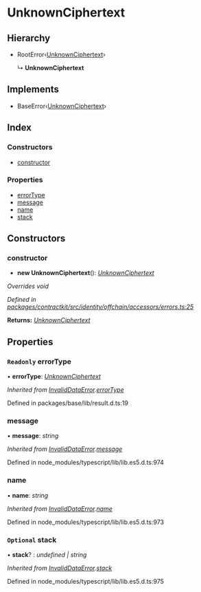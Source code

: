 # UnknownCiphertext

## Hierarchy

* RootError‹[UnknownCiphertext](../enums/_identity_offchain_accessors_errors_.schemaerrortypes.md#unknownciphertext)›

  ↳ **UnknownCiphertext**

## Implements

* BaseError‹[UnknownCiphertext](../enums/_identity_offchain_accessors_errors_.schemaerrortypes.md#unknownciphertext)›

## Index

### Constructors

* [constructor](../classes/_identity_offchain_accessors_errors_.unknownciphertext.md#constructor)

### Properties

* [errorType](../classes/_identity_offchain_accessors_errors_.unknownciphertext.md#readonly-errortype)
* [message](../classes/_identity_offchain_accessors_errors_.unknownciphertext.md#message)
* [name](../classes/_identity_offchain_accessors_errors_.unknownciphertext.md#name)
* [stack](../classes/_identity_offchain_accessors_errors_.unknownciphertext.md#optional-stack)

## Constructors

### constructor

+ **new UnknownCiphertext**\(\): [_UnknownCiphertext_](../classes/_identity_offchain_accessors_errors_.unknownciphertext.md)

_Overrides void_

_Defined in_ [_packages/contractkit/src/identity/offchain/accessors/errors.ts:25_](https://github.com/celo-org/celo-monorepo/blob/master/packages/contractkit/src/identity/offchain/accessors/errors.ts#L25)

**Returns:** [_UnknownCiphertext_](../classes/_identity_offchain_accessors_errors_.unknownciphertext.md)

## Properties

### `Readonly` errorType

• **errorType**: [_UnknownCiphertext_](../enums/_identity_offchain_accessors_errors_.schemaerrortypes.md#unknownciphertext)

_Inherited from_ [_InvalidDataError_](../classes/_identity_offchain_accessors_errors_.invaliddataerror.md)_._[_errorType_](../classes/_identity_offchain_accessors_errors_.invaliddataerror.md#readonly-errortype)

Defined in packages/base/lib/result.d.ts:19

### message

• **message**: _string_

_Inherited from_ [_InvalidDataError_](../classes/_identity_offchain_accessors_errors_.invaliddataerror.md)_._[_message_](../classes/_identity_offchain_accessors_errors_.invaliddataerror.md#message)

Defined in node\_modules/typescript/lib/lib.es5.d.ts:974

### name

• **name**: _string_

_Inherited from_ [_InvalidDataError_](../classes/_identity_offchain_accessors_errors_.invaliddataerror.md)_._[_name_](../classes/_identity_offchain_accessors_errors_.invaliddataerror.md#name)

Defined in node\_modules/typescript/lib/lib.es5.d.ts:973

### `Optional` stack

• **stack**? : _undefined \| string_

_Inherited from_ [_InvalidDataError_](../classes/_identity_offchain_accessors_errors_.invaliddataerror.md)_._[_stack_](../classes/_identity_offchain_accessors_errors_.invaliddataerror.md#optional-stack)

Defined in node\_modules/typescript/lib/lib.es5.d.ts:975

